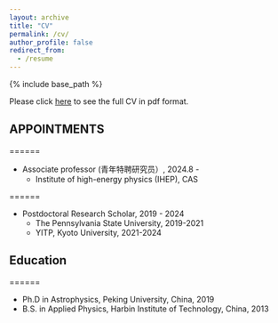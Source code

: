 ```yaml
---
layout: archive
title: "CV"
permalink: /cv/
author_profile: false
redirect_from:
  - /resume
---
```


{% include base_path %}

Please click [here](http://btheodorezhang.github.io/files/Curriculum_Vitae.pdf) to see the full CV in pdf format.

## APPOINTMENTS
======
* Associate professor (青年特聘研究员）, 2024.8 - 
  * Institute of high-energy physics (IHEP), CAS

======
* Postdoctoral Research Scholar, 2019 - 2024
  * The Pennsylvania State University, 2019-2021
  * YITP, Kyoto University, 2021-2024

## Education
======
* Ph.D in Astrophysics, Peking University, China, 2019
* B.S. in Applied Physics, Harbin Institute of Technology, China, 2013

<!--
## Collaborations
======
* Member, Giant Radio Array for Neutrino Detection (GRAND) Collaboration, 2017 - present

## Software and Skills
======
* Programming: C++, Python
* Software: AMES
* External software: with CRPropa, SOPHIA, CORSIKA, AIRES, The Offline framework for Auger observatory

## Awards and distinctions
======
* Outstanding Doctoral Thesis, Peking University, 2019
* China Scholarships Council Fellowship, 2016 - 2017
-->

<!--Selected Publications
======
  <ul>{% for post in site.publications %}
    {% include archive-single-cv.html %}
  {% endfor %}</ul>
-->
<!--
## Professional Service
======
* Peer review referee for Astrophysical Journal, 2020 - present
* Peer review referee for Monthly Notices of the Royal Astronomical Society, 2020 - present
* Organizing IGC weekly Journal Club, 2020 - present
-->

